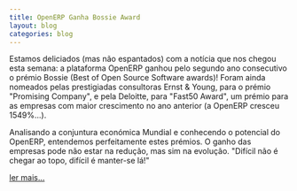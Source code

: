 ```yaml
---
title: OpenERP Ganha Bossie Award
layout: blog
categories: blog
---
```


Estamos deliciados (mas não espantados) com a notícia que nos chegou esta semana: a plataforma OpenERP ganhou pelo segundo ano consecutivo o prémio Bossie (Best of Open Source Software awards)! Foram ainda nomeados pelas prestigiadas consultoras Ernst & Young, para o prémio "Promising Company", e pela Deloitte, para "Fast50 Award", um prémio para as empresas com maior crescimento no ano anterior (a OpenERP cresceu 1549%...).

Analisando a conjuntura económica Mundial e conhecendo o potencial do OpenERP, entendemos perfeitamente estes prémios. O ganho das empresas pode não estar na redução, mas sim na evolução.
"Difícil não é chegar ao topo, difícil é manter-se lá!"

[ler mais...](https://www.openerp.com/news/post/138-OpenERP-wins-2013-Bossie-award-and-gets-nominated-by-Ernst-Young-and-Deloitte)
